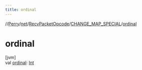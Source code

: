 ```yaml
---
title: ordinal
---
```

//[Perry](../../../../index.html)/[net](../../index.html)/[RecvPacketOpcode](../index.html)/[CHANGE_MAP_SPECIAL](index.html)/[ordinal](ordinal.html)



# ordinal



[jvm]\
val [ordinal](ordinal.html): [Int](https://kotlinlang.org/api/latest/jvm/stdlib/kotlin/-int/index.html)





